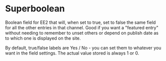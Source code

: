 Superboolean
=============

Boolean field for EE2 that will, when set to true, set to false the same field for all the other entries in that channel.  Good if you want a "featured entry" without needing to remember to unset others or depend on publish date as to which one is displayed on the site.

By default, true/false labels are Yes / No - you can set them to whatever you want in the field settings.  The actual value stored is always 1 or 0.


